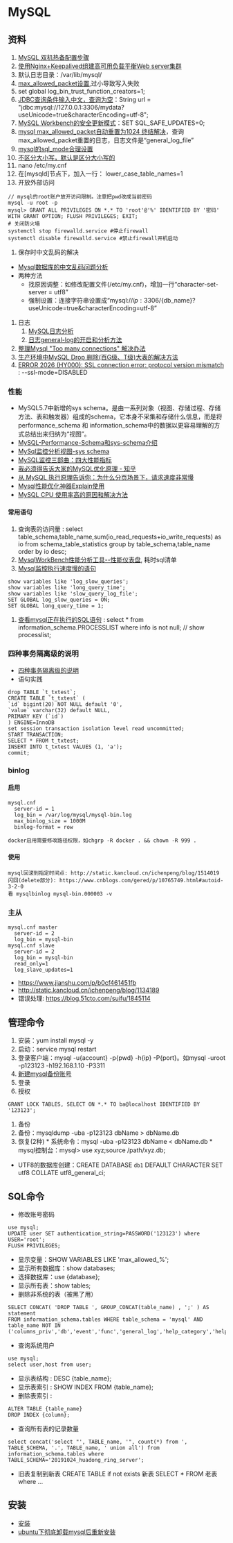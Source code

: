 # MySQL

## 资料
1. [MySQL 双机热备配置步骤](https://www.zybuluo.com/Spongcer/note/69119)
1. [使用Nginx+Keepalived组建高可用负载平衡Web server集群](http://blog.csdn.net/luxiaoyu_sdc/article/details/7333024)
1. 默认日志目录：/var/lib/mysql/
1. [max_allowed_packet设置](http://www.cnblogs.com/yeahgis/archive/2012/03/16/2399985.html),过小导致写入失败
1. set global log_bin_trust_function_creators=1;
1. [JDBC查询条件输入中文，查询为空](http://www.it610.com/article/1824094.htm)：String url = "jdbc:mysql://127.0.0.1:3306/mydata?useUnicode=true&characterEncoding=utf-8";
1. [MySQL Workbench的安全更新模式](http://www.cnblogs.com/zgqys1980/p/4129239.html)：SET SQL_SAFE_UPDATES=0;
1. [mysql max_allowed_packet自动重置为1024 终结解决](http://www.cnblogs.com/qdpurple/p/5742059.html)，查询max_allowed_packet重置的日志，日志文件是“general_log_file”
1. [mysql的sql_mode合理设置](http://xstarcd.github.io/wiki/MySQL/MySQL-sql-mode.html)
1. [不区分大小写，默认是区分大小写的](http://blog.csdn.net/tengdazhang770960436/article/details/53337338)
  1. nano /etc/my.cnf
  1. 在[mysqld]节点下，加入一行： lower_case_table_names=1
1. 开放外部访问
```
// mysql的root账户放开访问限制。注意把pwd改成当前密码
mysql -u root -p
mysql> GRANT ALL PRIVILEGES ON *.* TO 'root'@'%' IDENTIFIED BY '密码' WITH GRANT OPTION; FLUSH PRIVILEGES; EXIT;
# 关闭防火墙
systemctl stop firewalld.service #停止firewall
systemctl disable firewalld.service #禁止firewall开机启动
```
1. 保存时中文乱码的解决
  * [Mysql数据库的中文乱码问题分析](http://blog.csdn.net/blueheart20/article/details/52385142)
  * 两种方法
    * 找原因调整：如修改配置文件(/etc/my.cnf)，增加一行“character-set-server = utf8”
    * 强制设置：连接字符串设置成“mysql://${ip}:3306/${db_name}?useUnicode=true&characterEncoding=utf-8”
1. 日志
    1. [MySQL日志分析](http://homeway.me/2015/09/12/mysql-log/)
    1. [日志general-log的开启和分析方法](http://blog.51cto.com/arthur376/1853924)
1. [整理Mysql "Too many connections" 解决办法](https://blog.csdn.net/q549244663/article/details/78205247)
1. [生产环境中MySQL Drop 删除(百G级、T级)大表的解决方法](http://www.jiagoumi.com/work/1487.html)
1. [ERROR 2026 (HY000): SSL connection error: protocol version mismatch](https://blog.csdn.net/qq_34168515/article/details/105575110) : --ssl-mode=DISABLED

### 性能
* MySQL5.7中新增的sys schema。是由一系列对象（视图、存储过程、存储方法、表和触发器）组成的schema，它本身不采集和存储什么信息，而是将performance_schema 和 information_schema中的数据以更容易理解的方式总结出来归纳为“视图”。
* [MySQL-Performance-Schema和sys-schema介绍](https://rj03hou.github.io/mysql/MySQL-Performance-Schema%E5%92%8Csys-schema%E4%BB%8B%E7%BB%8D/)
* [MySql监控分析视图-sys schema](https://cloud.tencent.com/developer/article/1674623)
* [MySQL监控三部曲：四大性能指标](http://support.aiops.com/hc/kb/article/1286867/)
* [我必须得告诉大家的MySQL优化原理 - 知乎](https://zhuanlan.zhihu.com/p/63671792)
* [﻿从 MySQL 执行原理告诉你：为什么分页场景下，请求速度非常慢](https://youyou-tech.com/2019/12/08/%E4%BB%8EMySQL%E6%89%A7%E8%A1%8C%E5%8E%9F%E7%90%86%E5%91%8A%E8%AF%89%E4%BD%A0%EF%BC%9A%E4%B8%BA%E4%BB%80%E4%B9%88%E5%88%86%E9%A1%B5%E5%9C%BA/)
* [Mysql性能优化神器Explain使用](https://c.m.163.com/news/a/F2SAA50I0517P77J.html﻿)
* [MySQL CPU 使用率高的原因和解决方法](https://blog.csdn.net/u011239989/article/details/72863333)

#### 常用语句
1. 查询表的访问量 : select table_schema,table_name,sum(io_read_requests+io_write_requests) as io from schema_table_statistics group by table_schema,table_name order by io desc;
1. [MysqlWorkBench性能分析工具--性能仪表盘](https://www.jianshu.com/p/bb42f18ae5c3), 耗时sql清单
1. [Mysql监控执行速度慢的语句](http://www.2cto.com/database/201304/201668.html)
```
show variables like 'log_slow_queries';
show variables like 'long_query_time';
show variables like 'slow_query_log_file';
SET GLOBAL log_slow_queries = ON;
SET GLOBAL long_query_time = 1;
```
1. [查看mysql正在执行的SQL语句](https://www.iteye.com/blog/qq85609655-2113960) : select * from information_schema.PROCESSLIST where info is not null; // show processlist;

### 四种事务隔离级的说明
* [四种事务隔离级的说明](https://www.cnblogs.com/zhoujinyi/p/3437475.HTML)
* 语句实践
```
drop TABLE `t_txtest`;
CREATE TABLE `t_txtest` (
`id` bigint(20) NOT NULL default '0',
`value` varchar(32) default NULL,
PRIMARY KEY (`id`)
) ENGINE=InnoDB
set session transaction isolation level read uncommitted;
START TRANSACTION;
SELECT * FROM t_txtest;
INSERT INTO t_txtest VALUES (1, 'a');
commit;
```

### binlog
#### 启用
```
mysql.cnf
  server-id = 1
  log_bin = /var/log/mysql/mysql-bin.log
  max_binlog_size = 1000M
  binlog-format = row

docker启用需要修改路径权限，如chgrp -R docker . && chown -R 999 .
```
#### 使用
```
mysql回滚到指定时间点: http://static.kancloud.cn/ichenpeng/blog/1514019
闪回(delete部分): https://www.cnblogs.com/gered/p/10765749.html#autoid-3-2-0
看 mysqlbinlog mysql-bin.000003 -v
```

### 主从
```
mysql.cnf master
  server-id = 2
  log_bin = mysql-bin
mysql.cnf slave
  server-id = 2
  log_bin = mysql-bin
  read_only=1
  log_slave_updates=1
```

* https://www.jianshu.com/p/b0cf461451fb
* http://static.kancloud.cn/ichenpeng/blog/1134189
* 错误处理: https://blog.51cto.com/suifu/1845114

## 管理命令
1. 安装：yum install mysql -y
1. 启动：service mysql restart
1. 登录客户端：mysql -u{account} -p{pwd} -h{ip} -P{port}。如mysql -uroot -p123123 -h192.168.1.10 -P3311
1. [新建mysql备份账号](http://blog.csdn.net/wengyupeng/article/details/3290415)
  1. 登录
  1. 授权
  ```
  GRANT LOCK TABLES, SELECT ON *.* TO ba@localhost IDENTIFIED BY '123123';
  ```
1. 备份
  1. 备份：mysqldump -uba -p123123 dbName > dbName.db
  1. 恢复(2种)
    * 系统命令：mysql -uba -p123123 dbName < dbName.db
    * mysql控制台：mysql> use xyz;source /path/xyz.db;
* UTF8的数据库创建：CREATE DATABASE `db1` DEFAULT CHARACTER SET utf8 COLLATE utf8_general_ci;

## SQL命令
* 修改账号密码
```
use mysql;
UPDATE user SET authentication_string=PASSWORD('123123') where USER='root';
FLUSH PRIVILEGES;
```
* 显示变量：SHOW VARIABLES LIKE 'max_allowed_%';
* 显示所有数据库：show databases;
* 选择数据库：use {database};
* 显示所有表：show tables;
* 删除非系统的表（被黑了用）
```
SELECT CONCAT( 'DROP TABLE ', GROUP_CONCAT(table_name) , ';' ) AS statement
FROM information_schema.tables WHERE table_schema = 'mysql' AND table_name NOT IN
('columns_priv','db','event','func','general_log','help_category','help_keyword','help_relation','help_topic','host','ndb_binlog_index','plugin','proc','procs_priv','proxies_priv','servers','slow_log','tables_priv','time_zone','time_zone_leap_second','time_zone_name','time_zone_transition','time_zone_transition_type','user');
```
* 查询系统用户
```
use mysql;
select user,host from user;
```
* 显示表结构 : DESC {table_name};
* 显示表索引 : SHOW INDEX FROM {table_name};
* 删除表索引 :
```
ALTER TABLE {table_name}
DROP INDEX {column};
```
* 查询所有表的记录数量
```
select concat('select "', TABLE_name, '", count(*) from ', TABLE_SCHEMA, '.', TABLE_name, ' union all') from information_schema.tables where TABLE_SCHEMA='20191024_huadong_ring_server';
```
* 旧表复制到新表
CREATE TABLE if not exists 新表 SELECT * FROM 老表 where ...

## 安装
* [安装](http://www.cnblogs.com/jerrylz/p/5645224.html)
* [ubuntu下彻底卸载mysql后重新安装](https://blog.csdn.net/chudongfang2015/article/details/52154903)
